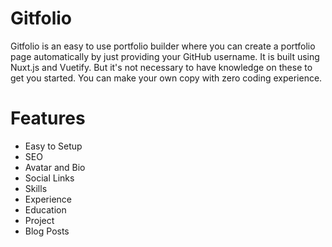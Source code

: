 # Gitfolio
Gitfolio is an easy to use portfolio builder where you can create a portfolio page automatically by just providing your GitHub username. It is built using Nuxt.js and Vuetify. But it's not necessary to have knowledge on these to get you started. You can make your own copy with zero coding experience.

# Features
* Easy to Setup
* SEO
* Avatar and Bio
* Social Links
* Skills
* Experience
* Education
* Project
* Blog Posts
